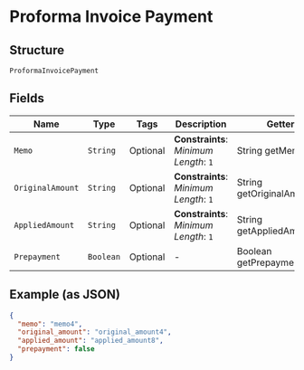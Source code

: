 
# Proforma Invoice Payment

## Structure

`ProformaInvoicePayment`

## Fields

| Name | Type | Tags | Description | Getter | Setter |
|  --- | --- | --- | --- | --- | --- |
| `Memo` | `String` | Optional | **Constraints**: *Minimum Length*: `1` | String getMemo() | setMemo(String memo) |
| `OriginalAmount` | `String` | Optional | **Constraints**: *Minimum Length*: `1` | String getOriginalAmount() | setOriginalAmount(String originalAmount) |
| `AppliedAmount` | `String` | Optional | **Constraints**: *Minimum Length*: `1` | String getAppliedAmount() | setAppliedAmount(String appliedAmount) |
| `Prepayment` | `Boolean` | Optional | - | Boolean getPrepayment() | setPrepayment(Boolean prepayment) |

## Example (as JSON)

```json
{
  "memo": "memo4",
  "original_amount": "original_amount4",
  "applied_amount": "applied_amount8",
  "prepayment": false
}
```

